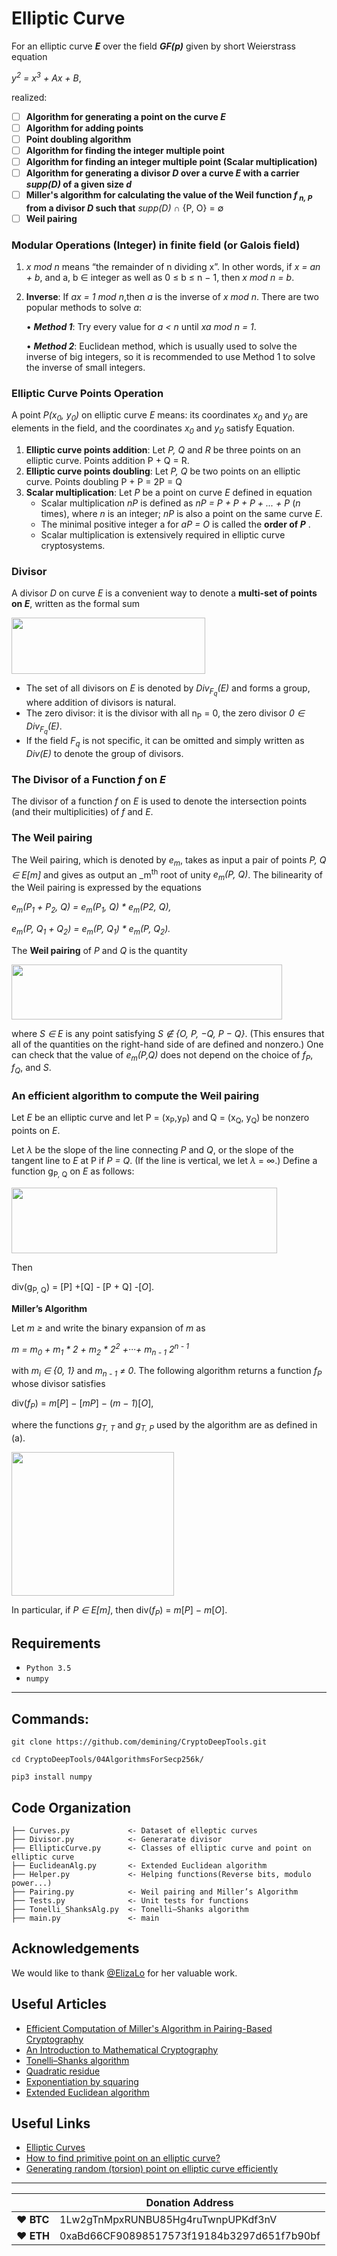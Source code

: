 # Elliptic Curve

For an elliptic curve **_E_** over the field **_GF(p)_** given by short Weierstrass equation

 _y<sup>2</sup> = x<sup>3</sup> + Ax + B_,
 
realized:

- [ ] **Algorithm for generating a point on the curve _E_**
- [ ] **Algorithm for adding points**
- [ ] **Point doubling algorithm**
- [ ] **Algorithm for finding the integer multiple point**
- [ ] **Algorithm for finding an integer multiple point (Scalar multiplication)**
- [ ] **Algorithm for generating a divisor _D_ over a curve _E_ with a carrier _supp(D)_ of a given size _d_**
- [ ] **Miller's algorithm for calculating the value of the Weil function _f<sub> n, P</sub>_ from a divisor _D_ such that** _supp(D)_ ∩ {P, O} = ∅
- [ ] **Weil pairing**
 
 ### Modular Operations (Integer) in finite field (or Galois field) 
 
 1. _x mod n_ means “the remainder of n dividing x”. In other words, if _x = an + b_, and a, b ∈ integer as well as 0 ≤ b ≤ n − 1, then _x mod n = b_.
 2. **Inverse**: If _ax = 1 mod n_,then _a_ is the inverse of _x mod n_. There are two popular methods to solve _a_:

    • _**Method 1**_: Try every value for _a < n_ until _xa mod n = 1_.
   
    • _**Method 2**_: Euclidean method, which is usually used to solve the inverse of big integers, so it is recommended to use Method 1 to solve the inverse of small integers. 

### Elliptic Curve Points Operation

A point _P(x<sub>0</sub>, y<sub>0</sub>)_ on elliptic curve _E_ means: its coordinates _x<sub>0</sub>_ and _y<sub>0</sub>_ are elements in the field, and the coordinates _x<sub>0</sub>_ and _y<sub>0</sub>_ satisfy Equation.

1. **Elliptic curve points addition**:
Let _P, Q_ and _R_ be three points on an elliptic curve. Points addition P + Q = R.
2. **Elliptic curve points doubling**:
Let _P, Q_ be two points on an elliptic curve. Points doubling P + P = 2P = Q
3. **Scalar multiplication**: Let _P_ be a point on curve _E_ defined in equation
   - Scalar multiplication _nP_ is defined as _nP = P + P + P + ... + P_ (_n_ times), where _n_ is an integer; _nP_ is also a point on the same curve _E_.
   - The minimal positive integer a for _aP = O_ is called the **order of _P_** .
   - Scalar multiplication is extensively required in elliptic curve cryptosystems.
   
### Divisor 

A divisor _D_ on curve _E_ is a convenient way to denote a **multi-set of points on _E_**, written as the formal sum

<img src="https://github.com/demining/CryptoDeepTools/blob/main/04AlgorithmsForSecp256k/img/Divisor.png" width="310" height="90,7">

- The set of all divisors on _E_ is denoted by _Div<sub>F<sub>q</sub></sub>(E)_ and forms a group, where addition of divisors is natural.
- The zero divisor: it is the divisor with all n<sub>P</sub> = 0, the zero divisor _0 ∈ Div<sub>F<sub>q</sub></sub>(E)_.
- If the field _F<sub>q</sub>_ is not specific, it can be omitted and simply written as _Div(E)_
to denote the group of divisors.

### The Divisor of a Function _f_ on _E_

The divisor of a function _f_ on _E_ is used to denote the intersection points (and their multiplicities) of _f_ and _E_.

### The Weil pairing


The Weil pairing, which is denoted by _e<sub>m</sub>_, takes as input a pair of points _P, Q ∈ E[m]_ and gives as output an _m<sup>th</sup> root of unity _e<sub>m</sub>(P, Q)_. The bilinearity of the Weil pairing is expressed by the equations

_e<sub>m</sub>(P<sub>1</sub> + P<sub>2</sub>, Q) = e<sub>m</sub>(P<sub>1</sub>, Q) * e<sub>m</sub>(P<sub></sub>2, Q),_

_e<sub>m</sub>(P, Q<sub>1</sub> + Q<sub>2</sub>) = e<sub>m</sub>(P, Q<sub>1</sub>) * e<sub>m</sub>(P, Q<sub>2</sub>)._

The **Weil pairing** of _P_ and _Q_ is the quantity

<img src="https://github.com/demining/CryptoDeepTools/blob/main/04AlgorithmsForSecp256k/img/Weil%20formula.png" width="433" height="88">

where _S ∈ E_ is any point satisfying _S ∉ {O, P, −Q, P − Q}_. (This ensures that all of the quantities on the right-hand side of are defined and nonzero.) One can check that the value of _e<sub>m</sub>(P,Q)_ does not depend on the choice of _f<sub>P</sub>_, _f<sub>Q</sub>_, and _S_.

### An efficient algorithm to compute the Weil pairing

Let _E_ be an elliptic curve and let P = (x<sub>P</sub>,y<sub>P</sub>) and Q = (x<sub>Q</sub>, y<sub>Q</sub>) be nonzero points on _E_.

Let _λ_ be the slope of the line connecting _P_ and _Q_, or the slope of the tangent line to _E_ at P if _P = Q_. (If the line is vertical, we let _λ_ = ∞.) Define a function g<sub>P, Q</sub> on _E_ as follows:

<img src="https://github.com/demining/CryptoDeepTools/blob/main/04AlgorithmsForSecp256k/img/g(P%2CQ).png" width="425" height="105">

Then 

div(g<sub>P, Q</sub>) = [P] +[Q] - [P + Q] -[_O_].

**Miller’s Algorithm**

Let _m ≥_ and write the binary expansion of _m_ as

_m = m<sub>0</sub> + m<sub>1</sub> * 2 + m<sub>2</sub> * 2<sup>2</sup> +···+ m<sub>n - 1</sub> 2<sup>n - 1</sup>_

with _m<sub>i</sub> ∈ {0, 1}_ and _m<sub>n - 1</sub> ≠ 0_. The following algorithm returns a function _f<sub>P</sub>_ whose divisor satisfies

div(_f<sub>P</sub>_) = _m_[_P_] − [_mP_] − (_m − 1_)[_O_],

where the functions _g<sub>T, T</sub>_ and _g<sub>T, P</sub>_ used by the algorithm are as defined in (a).

<img src="https://github.com/demining/CryptoDeepTools/blob/main/04AlgorithmsForSecp256k/img/Miller’s%20Algorithm.png" width="260" height="230">

In particular, if _P ∈ E[m]_, then div(_f<sub>P</sub>_) = _m_[_P_] − _m_[_O_].

## Requirements

- `Python 3.5`
- `numpy`

---

## Commands:

    git clone https://github.com/demining/CryptoDeepTools.git
    
    cd CryptoDeepTools/04AlgorithmsForSecp256k/
    
    pip3 install numpy



## Code Organization

    ├── Curves.py             <- Dataset of elleptic curves
    ├── Divisor.py            <- Generarate divisor
    ├── EllipticCurve.py      <- Classes of elliptic curve and point on elliptic curve
    ├── EuclideanAlg.py       <- Extended Euclidean algorithm
    ├── Helper.py             <- Helping functions(Reverse bits, modulo power...) 
    ├── Pairing.py            <- Weil pairing and Miller’s Algorithm
    ├── Tests.py              <- Unit tests for functions
    ├── Tonelli_ShanksAlg.py  <- Tonelli–Shanks algorithm
    ├── main.py               <- main



## Acknowledgements <a name = "acknowledgement"></a>

We would like to thank [@ElizaLo](https://github.com/ElizaLo/) for her valuable work.


## Useful Articles

- [Efficient Computation of Miller's Algorithm in Pairing-Based Cryptography](https://scholar.uwindsor.ca/cgi/viewcontent.cgi?article=7026&context=etd)
- [An Introduction to Mathematical Cryptography](http://citeseerx.ist.psu.edu/viewdoc/download?doi=10.1.1.182.9999&rep=rep1&type=pdf)
- [Tonelli–Shanks algorithm](https://en.wikipedia.org/wiki/Tonelli–Shanks_algorithm)
- [Quadratic residue](https://en.wikipedia.org/wiki/Quadratic_residue)
- [Exponentiation by squaring](https://en.wikipedia.org/wiki/Exponentiation_by_squaring)
- [Extended Euclidean algorithm](https://en.wikipedia.org/wiki/Extended_Euclidean_algorithm)

## Useful Links

- [Elliptic Curves](https://www.desmos.com/calculator/ialhd71we3)
- [How to find primitive point on an elliptic curve?](https://math.stackexchange.com/questions/866829/how-to-find-primitive-point-on-an-elliptic-curve)
- [Generating random (torsion) point on elliptic curve efficiently](https://math.stackexchange.com/questions/3075947/generating-random-torsion-point-on-elliptic-curve-efficiently)

---




|  | Donation Address |
| --- | --- |
| ♥ __BTC__ | 1Lw2gTnMpxRUNBU85Hg4ruTwnpUPKdf3nV |
| ♥ __ETH__ | 0xaBd66CF90898517573f19184b3297d651f7b90bf |
